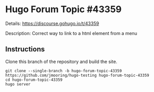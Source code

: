 # Hugo Forum Topic #43359

Details: <https://discourse.gohugo.io/t/43359>

Description: Correct way to link to a html element from a menu

## Instructions

Clone this branch of the repository and build the site.

```text
git clone --single-branch -b hugo-forum-topic-43359 https://github.com/jmooring/hugo-testing hugo-forum-topic-43359
cd hugo-forum-topic-43359
hugo server
```
